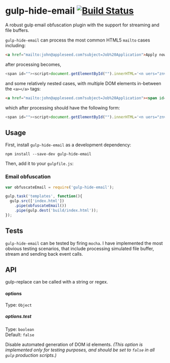# gulp-hide-email [![Build Status](https://travis-ci.org/ktamiola/gulp-hide-email.svg?branch=master)](https://travis-ci.org/ktamiola/gulp-hide-email)
 A robust gulp email obfuscation plugin with the support for streaming and file buffers.

`gulp-hide-email` can process the most common HTML5 `mailto` cases including:

```html
<a href="mailto:john@appleseed.com?subject=Job%20Application">Apply now</a>
```
after processing becomes,
```javascript
<span id=""><script>document.getElementById("").innerHTML='<n uers="znvygb:wbua@nccyrfrrq.pbz?fhowrpg=Wbo%20Nccyvpngvba">Nccyl abj</n>'.replace(/[a-zA-Z]/g,function(c){return String.fromCharCode((c<="Z"?90:122)>=(c=c.charCodeAt(0)+13)?c:c-26);});</script></span>
```
and some relatively nested cases, with multiple DOM elements in-between the `<a></a>` tags:
```html
<a href="mailto:john@appleseed.com?subject=Job%20Application"><span id="something" class="x1 x2 x3" style="padding-bottom: -20px;"><div>Test</div></span></a>
```
which after processing should have the following form:
```javascript
<span id=""><script>document.getElementById("").innerHTML='<n uers="znvygb:wbua@nccyrfrrq.pbz?fhowrpg=Wbo%20Nccyvpngvba"><fcna vq="fbzrguvat" pynff="k1 k2 k3" fglyr="cnqqvat-obggbz: -20ck;"><qvi>Grfg</qvi></fcna></n>'.replace(/[a-zA-Z]/g,function(c){return String.fromCharCode((c<="Z"?90:122)>=(c=c.charCodeAt(0)+13)?c:c-26);});</script></span>
```

## Usage

First, install `gulp-hide-email` as a development dependency:

```shell
npm install --save-dev gulp-hide-email
```

Then, add it to your `gulpfile.js`:

### Email obfuscation
```javascript
var obfuscateEmail = require('gulp-hide-email');

gulp.task('templates', function(){
  gulp.src(['index.html'])
    .pipe(obfuscateEmail())
    .pipe(gulp.dest('build/index.html'));
});
```

## Tests

`gulp-hide-email` can be tested by firing `mocha`. I have implemented the most obvious testing scenarios, that include processing simulated file buffer, stream and sending back event calls.

## API

gulp-replace can be called with a string or regex.

#### options
Type: `Object`

##### options.test
Type: `boolean`  
Default: `false`

Disable automated generation of DOM id elements. _(This option is implemented only for testing purposes, and should be set to `false` in all `gulp` production scripts.)_
